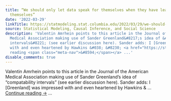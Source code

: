 ```yaml
---
title: “We should only let data speak for themselves when they have learned to clean
  themselves”
date: '2022-03-29'
linkTitle: https://statmodeling.stat.columbia.edu/2022/03/29/we-should-only-let-data-speak-for-themselves-when-they-have-learned-to-clean-themselves/
source: Statistical Modeling, Causal Inference, and Social Science
description: 'Valentin Amrhein points to this article in the Journal of the American
  Medical Association making use of Sander Greenland&#8217;s idea of &#8220;compatability
  intervals&#8221; (see earlier discussion here). Sander adds: I [Greenland] was impressed
  with and even heartened by Hawkins &#038; &#8230; <a href="https://statmodeling.stat.columbia.edu/2022/03/29/we-should-only-let-data-speak-for-themselves-when-they-have-learned-to-clean-themselves/">Continue
  reading <span class="meta-nav">&#8594;</span></a> ...'
disable_comments: true
---
```

Valentin Amrhein points to this article in the Journal of the American Medical Association making use of Sander Greenland&#8217;s idea of &#8220;compatability intervals&#8221; (see earlier discussion here). Sander adds: I [Greenland] was impressed with and even heartened by Hawkins &#038; &#8230; <a href="https://statmodeling.stat.columbia.edu/2022/03/29/we-should-only-let-data-speak-for-themselves-when-they-have-learned-to-clean-themselves/">Continue reading <span class="meta-nav">&#8594;</span></a> ...